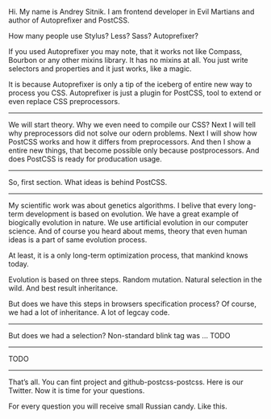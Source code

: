 Hi. My name is Andrey Sitnik. I am frontend developer in Evil Martians
and author of Autoprefixer and PostCSS.

How many people use Stylus?
Less?
Sass?
Autoprefixer?

If you used Autoprefixer you may note, that it works not like Compass, Bourbon
or any other mixins library. It has no mixins at all. You just write selectors
and properties and it just works, like a magic.

It is because Autoprefixer is only a tip of the iceberg of entire new way
to process you CSS. Autoprefixer is just a plugin for PostCSS, tool to extend
or even replace CSS preprocessors.

---

We will start theory. Why we even need to compile our CSS?
Next I will tell why preprocessors did not solve our odern problems.
Next I will show how PostCSS works and how it differs from preprocessors.
And then I show a entire new things, that become possible only because
postprocessors. And does PostCSS is ready for producation usage.

---

So, first section. What ideas is behind PostCSS.

---

My scientific work was about genetics algorithms. I belive that every long-term
development is based on evolution. We have a great example of biogically
evolution in nature. We use artificial evolution in our computer science.
And of course you heard about mems, theory that even human ideas is a part
of same evolution process.

At least, it is a only long-term optimization process, that mankind knows today.

Evolution is based on three steps. Random mutation. Natural selection
in the wild. And best result inheritance.

But does we have this steps in browsers specification process? Of course,
we had a lot of inheritance. A lot of legcay code.

---

But does we had a selection? Non-standard blink tag was … TODO

---

TODO

---

That’s all. You can fint project and github-postcss-postcss.
Here is our Twitter. Now it is time for your questions.

For every question you will receive small Russian candy. Like this.
